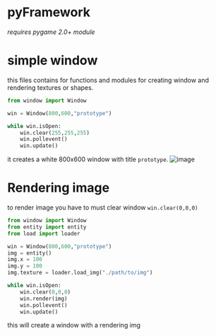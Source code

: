 # pyFramework
*requires pygame 2.0+ module*

# simple window
this files contains for functions and modules for creating window and rendering textures or shapes.
```python
from window import Window

win = Window(800,600,"prototype")

while win.isOpen:
    win.clear(255,255,255)
    win.pollevent()
    win.update()
```
it creates a white 800x600 window with title `prototype`.
![image](https://user-images.githubusercontent.com/85917376/126364646-2d4c3444-20f9-4c07-ba1e-f59836440475.png)

# Rendering image
to render image you have to must clear window `win.clear(0,0,0)`
```python
from window import Window
from entity import entity
from load import loader

win = Window(800,600,"prototype")
img = entity()
img.x = 100
img.y = 100
img.texture = loader.load_img("./path/to/img")

while win.isOpen:
    win.clear(0,0,0)
    win.render(img)
    win.pollevent()
    win.update()
```
this will create a window with a rendering img
